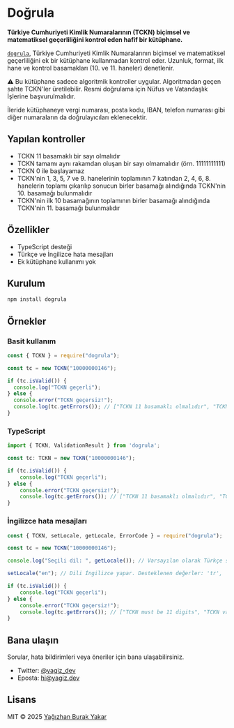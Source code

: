 # Doğrula
**Türkiye Cumhuriyeti Kimlik Numaralarının (TCKN) biçimsel ve matematiksel geçerliliğini kontrol eden hafif bir kütüphane.**

[`dogrula`](https://npmjs.com/package/dogrula), Türkiye Cumhuriyeti Kimlik Numaralarının biçimsel ve matematiksel geçerliliğini ek bir kütüphane kullanmadan kontrol eder.
Uzunluk, format, ilk hane ve kontrol basamakları (10. ve 11. haneler) denetlenir.

⚠️ Bu kütüphane sadece algoritmik kontroller uygular. Algoritmadan geçen sahte TCKN'ler üretilebilir. Resmi doğrulama için Nüfus ve Vatandaşlık İşlerine başvurulmalıdır.

İleride kütüphaneye vergi numarası, posta kodu, IBAN, telefon numarası gibi diğer numaraların da doğrulayıcıları eklenecektir.

## Yapılan kontroller
* TCKN 11 basamaklı bir sayı olmalıdır
* TCKN tamamı aynı rakamdan oluşan bir sayı olmamalıdır (örn. 11111111111)
* TCKN 0 ile başlayamaz
* TCKN'nin 1, 3, 5, 7 ve 9. hanelerinin toplamının 7 katından 2, 4, 6, 8. hanelerin toplamı çıkarılıp sonucun birler basamağı alındığında TCKN'nin 10. basamağı bulunmalıdır
* TCKN'nin ilk 10 basamağının toplamının birler basamağı alındığında TCKN'nin 11. basamağı bulunmalıdır

## Özellikler
* TypeScript desteği
* Türkçe ve İngilizce hata mesajları
* Ek kütüphane kullanımı yok

## Kurulum
```bash
npm install dogrula
```

## Örnekler
### Basit kullanım
```js
const { TCKN } = require("dogrula");

const tc = new TCKN("10000000146");

if (tc.isValid()) {
  console.log("TCKN geçerli");
} else {
  console.error("TCKN geçersiz!");
  console.log(tc.getErrors()); // ["TCKN 11 basamaklı olmalıdır", "TCKN doğrulama algoritması başarısız oldu", vb.]
}
```

### TypeScript
```ts
import { TCKN, ValidationResult } from 'dogrula';

const tc: TCKN = new TCKN("10000000146");

if (tc.isValid()) {
    console.log("TCKN geçerli");
} else {
    console.error("TCKN geçersiz!");
    console.log(tc.getErrors()); // ["TCKN 11 basamaklı olmalıdır", "TCKN doğrulama algoritması başarısız oldu", vb.]
}
```

### İngilizce hata mesajları
```js
const { TCKN, setLocale, getLocale, ErrorCode } = require("dogrula");

const tc = new TCKN("10000000146");

console.log("Seçili dil: ", getLocale()); // Varsayılan olarak Türkçe seçilir

setLocale("en"); // Dili İngilizce yapar. Desteklenen değerler: 'tr', 'en'

if (tc.isValid()) {
    console.log("TCKN geçerli");
} else {
    console.error("TCKN geçersiz!");
    console.log(tc.getErrors()); // ["TCKN must be 11 digits", "TCKN validation algorithm failed", vb.]
}
```

## Bana ulaşın
Sorular, hata bildirimleri veya öneriler için bana ulaşabilirsiniz.

* Twitter: [@yagiz_dev](https://x.com/yagiz_dev)
* Eposta: hi@yagiz.dev

## Lisans
MIT © 2025 [Yağızhan Burak Yakar](https://yagiz.dev)
